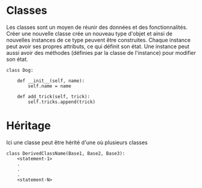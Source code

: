 # Classes
Les classes sont un moyen de réunir des données et des fonctionnalités. Créer une nouvelle classe crée un nouveau type d'objet et ainsi de nouvelles instances de ce type peuvent être construites. Chaque instance peut avoir ses propres attributs, ce qui définit son état. Une instance peut aussi avoir des méthodes (définies par la classe de l'instance) pour modifier son état.
```
class Dog:

    def __init__(self, name):
        self.name = name

    def add_trick(self, trick):
        self.tricks.append(trick)
```

# Héritage
Ici une classe peut être hérité d'une où plusieurs classes
```
class DerivedClassName(Base1, Base2, Base3):
    <statement-1>
    .
    .
    .
    <statement-N>
```